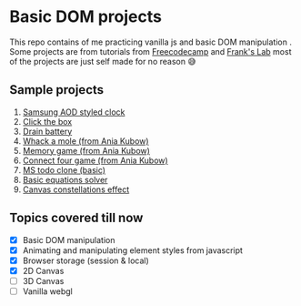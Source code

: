 # Basic DOM projects

This repo contains of me practicing vanilla js and basic DOM manipulation . Some projects are from tutorials from [Freecodecamp](https://www.youtube.com/channel/UC8butISFwT-Wl7EV0hUK0BQ) and [Frank's Lab](https://www.youtube.com/channel/UCEqc149iR-ALYkGM6TG-7vQ) most of the projects are just self made for no reason 😅

## Sample projects

1. [Samsung AOD styled clock](https://pacifio.github.io/learning-dom/samsung-aod/index.html)
2. [Click the box](https://pacifio.github.io/learning-dom/click-the-box/index.html)
3. [Drain battery](https://pacifio.github.io/learning-dom/drain-battery/index.html)
4. [Whack a mole (from Ania Kubow)](https://pacifio.github.io/lwhack-a-mole/samsung-aod/index.html)
5. [Memory game (from Ania Kubow)](https://pacifio.github.io/memory-game/samsung-aod/index.html)
6. [Connect four game (from Ania Kubow)](https://pacifio.github.io/connect-four/samsung-aod/index.html)
7. [MS todo clone (basic)](https://pacifio.github.io/learning-dom/ms-todo-clone/index.html)
8. [Basic equations solver](https://pacifio.github.io/learning-dom/equations-solver)
9. [Canvas constellations effect](https://pacifio.github.io/learning-dom/basic-canvas)

## Topics covered till now

- [x] Basic DOM manipulation
- [x] Animating and manipulating element styles from javascript
- [x] Browser storage (session & local)
- [x] 2D Canvas
- [ ] 3D Canvas
- [ ] Vanilla webgl
